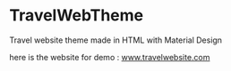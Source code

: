 # TravelWebTheme
Travel website theme made in HTML with Material Design



here is the website for demo : www.travelwebsite.com
